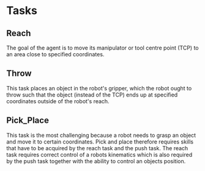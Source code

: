 # Tasks

## Reach
The goal of the agent is to move its manipulator or tool centre
point (TCP) to an area close to specified coordinates.

## Throw
This task places an object in the robot's gripper, which the robot ought to
throw such that the object (instead of the TCP) ends up
at specified coordinates outside of the robot's reach.

## Pick_Place
This task is the most challenging because a robot needs to
grasp an object and move it to certain coordinates.
Pick and place therefore requires skills that have to be acquired
by the reach task and the push task.
The reach task requires correct control of a robots kinematics
which is also required by the push task together with the
ability to control an objects position.